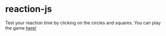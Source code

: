 # reaction-js
Test your reaction time by clicking on the circles and squares. You can play the game [here!](http://dqc.github.io/reaction-js/)

